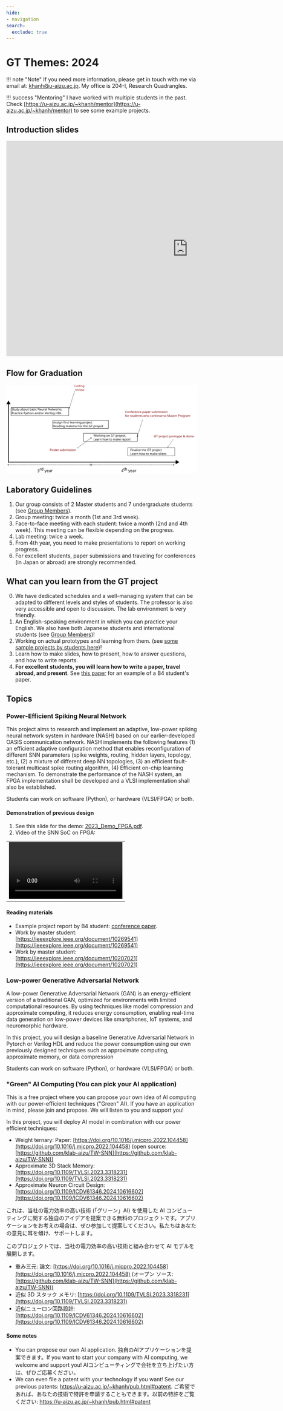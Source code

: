 ```yaml
---
hide:
- navigation
search:
  exclude: true
---
```


# GT Themes: 2024

!!! note "Note" 
    If you need more information, please get in touch with me via email at: khanh@u-aizu.ac.jp. My office is 204-I, Research Quadrangles.

!!! success "Mentoring"
    I have worked with multiple students in the past. Check [https://u-aizu.ac.jp/~khanh/mentor](https://u-aizu.ac.jp/~khanh/mentor) to see some example projects.


## Introduction slides

<iframe class="icenter"  src="https://docs.google.com/presentation/d/1i34l-0ZNI4D_b9ihc3g2LlMa9gvW08HfHTGPu14Zer8/embed?start=true&loop=true&delayms=3000" frameborder="0" width="960" height="569" allowfullscreen="true" mozallowfullscreen="true" webkitallowfullscreen="true"></iframe>

## Flow for Graduation

![GT flow](GT-flow.svg "GT flow")


## Laboratory Guidelines

1. Our group consists of 2 Master students and 7 undergraduate students (see [Group Members](https://u-aizu.ac.jp/~khanh/grp_mem)).
2. Group meeting: twice a month (1st and 3rd week).
3. Face-to-face meeting with each student: twice a month (2nd and 4th week). This meeting can be flexible depending on the progress.
4. Lab meeting: twice a week.
5. From 4th year, you need to make presentations to report on working progress.
6. For excellent students, paper submissions and traveling for conferences (in Japan or abroad) are strongly recommended.

  ## What can you learn from the GT project

0. We have dedicated schedules and a well-managing system that can be adapted to different levels and styles of students. The professor is also very accessible and open to discussion. The lab environment is very friendly.
1. An English-speaking environment in which you can practice your English. We also have both Japanese students and international students (see [Group Members](../grp_mem.html))!
2. Working on actual prototypes and learning from them. (see [some sample projects by students here](https://u-aizu.ac.jp/~khanh/mentor))!
3. Learn how to make slides, how to present, how to answer questions, and how to write reports.
4. **For excellent students, you will learn how to write a paper, travel abroad, and present**. See [this paper](https://ieeexplore.ieee.org/abstract/document/10616602) for an example of a B4 student's paper.

   
## Topics
### Power-Efficient Spiking Neural Network

This project aims to research and implement an adaptive, low-power spiking neural network system in hardware (NASH) based on our earlier-developed OASIS communication network. NASH implements the following features (1) an efficient adaptive configuration method that enables reconfiguration of different SNN parameters (spike weights, routing, hidden layers, topology, etc.), (2) a mixture of different deep NN topologies, (3) an efficient fault-tolerant multicast spike routing algorithm, (4) Efficient on-chip learning mechanism. To demonstrate the performance of the NASH system, an FPGA implementation shall be developed and  a VLSI implementation shall also be established.


Students can work on software (Python), or hardware (VLSI/FPGA) or both.

#### Demonstration of previous design

1. See this slide for the demo: [2023_Demo_FPGA.pdf](../share/projects/CRF-2023/2023_Demo_FPGA.pdf).
2. Video of the SNN SoC on FPGA:



<table class="icenter" width="80%">
<tbody>

  <tr>
    <td >
    <video width="100%" controls>
    <source src="../../share/projects/CRF-2023/2023_Demo_FPGA.m4v" type="video/mp4">
    </video>
    </td>
  </tr>

</tbody>
</table>

#### Reading materials

- Example project report by B4 student: [conference paper](https://ieeexplore.ieee.org/abstract/document/10616602).
- Work by master student: [https://ieeexplore.ieee.org/document/10269541](https://ieeexplore.ieee.org/document/10269541)
- Work by master student: [https://ieeexplore.ieee.org/document/10207021](https://ieeexplore.ieee.org/document/10207021)


### Low-power Generative Adversarial Network

A low-power Generative Adversarial Network (GAN) is an energy-efficient version of a traditional GAN, optimized for environments with limited computational resources. By using techniques like model compression and approximate computing, it reduces energy consumption, enabling real-time data generation on low-power devices like smartphones, IoT systems, and neuromorphic hardware.

In this project, you will design a baseline  Generative Adversarial Network in Pytorch or Verilog HDL and reduce the power consumption using our own previously designed techniques such as approximate computing, approximate memory, or data compression

Students can work on software (Python), or hardware (VLSI/FPGA) or both.


### "Green" AI Computing (You can pick your AI application)

This is a free project where you can propose your own idea of AI computing with our power-efficient techniques ("Green" AI). If you have an application in mind, please join and propose. We will listen to you and support you!

In this project, you will deploy AI model in combination with our power efficient techniques:

- Weight ternary: Paper: [https://doi.org/10.1016/j.micpro.2022.104458](https://doi.org/10.1016/j.micpro.2022.104458) (open source: [https://github.com/klab-aizu/TW-SNN](https://github.com/klab-aizu/TW-SNN))
- Approximate 3D Stack Memory: [https://doi.org/10.1109/TVLSI.2023.3318231](https://doi.org/10.1109/TVLSI.2023.3318231)
- Approximate Neuron Circuit Design: [https://doi.org/10.1109/ICDV61346.2024.10616602](https://doi.org/10.1109/ICDV61346.2024.10616602)

これは、当社の電力効率の高い技術 (「グリーン」AI) を使用した AI コンピューティングに関する独自のアイデアを提案できる無料のプロジェクトです。アプリケーションをお考えの場合は、ぜひ参加して提案してください。私たちはあなたの意見に耳を傾け、サポートします。

このプロジェクトでは、当社の電力効率の高い技術と組み合わせて AI モデルを展開します。

- 重み三元: 論文: [https://doi.org/10.1016/j.micpro.2022.104458](https://doi.org/10.1016/j.micpro.2022.104458) (オープン ソース: [https://github.com/klab-aizu/TW-SNN](https://github.com/klab-aizu/TW-SNN))
- 近似 3D スタック メモリ: [https://doi.org/10.1109/TVLSI.2023.3318231](https://doi.org/10.1109/TVLSI.2023.3318231)
- 近似ニューロン回路設計: [https://doi.org/10.1109/ICDV61346.2024.10616602](https://doi.org/10.1109/ICDV61346.2024.10616602)


#### Some notes

- You can propose our own AI application. 独自のAIアプリケーションを提案できます。If you want to start your company with AI computing, we welcome and support you! AIコンピューティングで会社を立ち上げたい方は、ぜひご応募ください。
- We can even file a patent with your technology if you want! See our previous patents: https://u-aizu.ac.jp/~khanh/pub.html#patent. ご希望であれば、あなたの技術で特許を申請することもできます。以前の特許をご覧ください: https://u-aizu.ac.jp/~khanh/pub.html#patent

 

